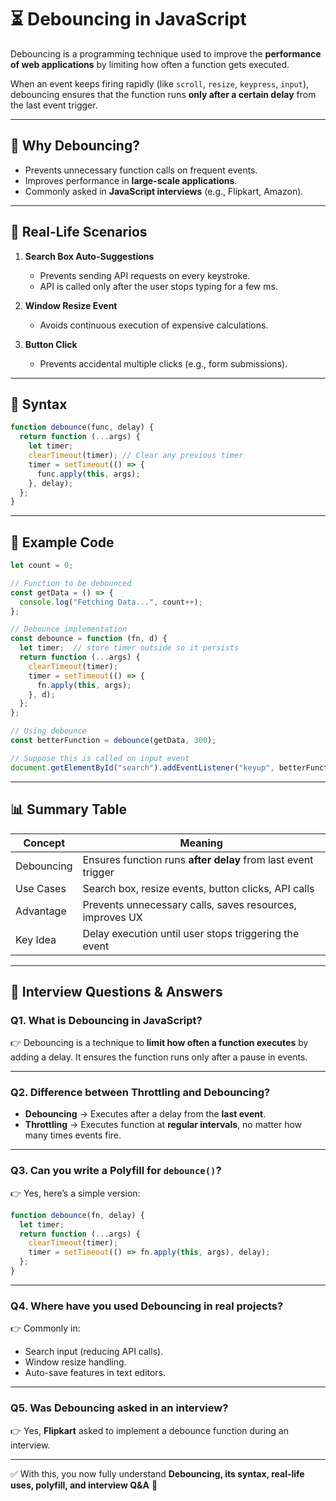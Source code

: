 # ⏳ Debouncing in JavaScript

Debouncing is a programming technique used to improve the **performance of web applications** by limiting how often a function gets executed.  

When an event keeps firing rapidly (like `scroll`, `resize`, `keypress`, `input`), debouncing ensures that the function runs **only after a certain delay** from the last event trigger.

---

## 📌 Why Debouncing?

- Prevents unnecessary function calls on frequent events.  
- Improves performance in **large-scale applications**.  
- Commonly asked in **JavaScript interviews** (e.g., Flipkart, Amazon).  

---

## 📌 Real-Life Scenarios

1. **Search Box Auto-Suggestions**  
   - Prevents sending API requests on every keystroke.  
   - API is called only after the user stops typing for a few ms.  

2. **Window Resize Event**  
   - Avoids continuous execution of expensive calculations.  

3. **Button Click**  
   - Prevents accidental multiple clicks (e.g., form submissions).  

---

## 📌 Syntax

```js
function debounce(func, delay) {
  return function (...args) {
    let timer;
    clearTimeout(timer); // Clear any previous timer
    timer = setTimeout(() => {
      func.apply(this, args);
    }, delay);
  };
}
```

---

## 📌 Example Code

```js
let count = 0;

// Function to be debounced
const getData = () => {
  console.log("Fetching Data...", count++);
};

// Debounce implementation
const debounce = function (fn, d) {
  let timer;  // store timer outside so it persists
  return function (...args) {
    clearTimeout(timer);
    timer = setTimeout(() => {
      fn.apply(this, args);
    }, d);
  };
};

// Using debounce
const betterFunction = debounce(getData, 300);

// Suppose this is called on input event
document.getElementById("search").addEventListener("keyup", betterFunction);
```

---

## 📊 Summary Table

| Concept        | Meaning                                                                 |
|----------------|-------------------------------------------------------------------------|
| Debouncing     | Ensures function runs **after delay** from last event trigger           |
| Use Cases      | Search box, resize events, button clicks, API calls                    |
| Advantage      | Prevents unnecessary calls, saves resources, improves UX               |
| Key Idea       | Delay execution until user stops triggering the event                  |

---

## 🎯 Interview Questions & Answers

### Q1. What is Debouncing in JavaScript?  
👉 Debouncing is a technique to **limit how often a function executes** by adding a delay. It ensures the function runs only after a pause in events.  

---

### Q2. Difference between Throttling and Debouncing?  
- **Debouncing** → Executes after a delay from the **last event**.  
- **Throttling** → Executes function at **regular intervals**, no matter how many times events fire.  

---

### Q3. Can you write a Polyfill for `debounce()`?  
👉 Yes, here’s a simple version:  

```js
function debounce(fn, delay) {
  let timer;
  return function (...args) {
    clearTimeout(timer);
    timer = setTimeout(() => fn.apply(this, args), delay);
  };
}
```

---

### Q4. Where have you used Debouncing in real projects?  
👉 Commonly in:  
- Search input (reducing API calls).  
- Window resize handling.  
- Auto-save features in text editors.  

---

### Q5. Was Debouncing asked in an interview?  
👉 Yes, **Flipkart** asked to implement a debounce function during an interview.  

---

✅ With this, you now fully understand **Debouncing, its syntax, real-life uses, polyfill, and interview Q&A** 🚀
